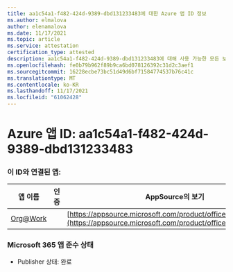 ```yaml
---
title: aa1c54a1-f482-424d-9389-dbd131233483에 대한 Azure 앱 ID 정보
ms.author: elmalova
author: elenamalova
ms.date: 11/17/2021
ms.topic: article
ms.service: attestation
certification_type: attested
description: aa1c54a1-f482-424d-9389-dbd131233483에 대해 사용 가능한 모든 보안 및 규정 준수 정보입니다.
ms.openlocfilehash: fe0b79b962f89b9ca6bd078126392c31d2c3aef1
ms.sourcegitcommit: 16228ecbe73bc51d49d6bf71584774537b76c41c
ms.translationtype: MT
ms.contentlocale: ko-KR
ms.lasthandoff: 11/17/2021
ms.locfileid: "61062428"
---
```

# <a name="azure-app-id-aa1c54a1-f482-424d-9389-dbd131233483"></a>Azure 앱 ID: aa1c54a1-f482-424d-9389-dbd131233483


### <a name="apps-associated-with-this-id"></a>이 ID와 연결된 앱:
| **앱 이름** | **인증** | **AppSource의 보기** |
|--------------|---------------|-----------------------|
| [Org@Work](https://docs.microsoft.com/microsoft-365-app-certification/forward/WA200002461) |  | [https://appsource.microsoft.com/product/office/WA200002461](https://appsource.microsoft.com/product/office/WA200002461) |

### <a name="microsoft-365-app-compliance-status"></a>Microsoft 365 앱 준수 상태
- Publisher 상태: 완료
